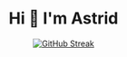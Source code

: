 <h1 align="center">Hi 👋 I'm Astrid</h1>
<p align="center">
<a href="https://git.io/streak-stats"><img src="https://streak-stats.demolab.com?user=astridvdm&theme=catppuccin-mocha&hide_border=true" alt="GitHub Streak" /></a>
</p>
